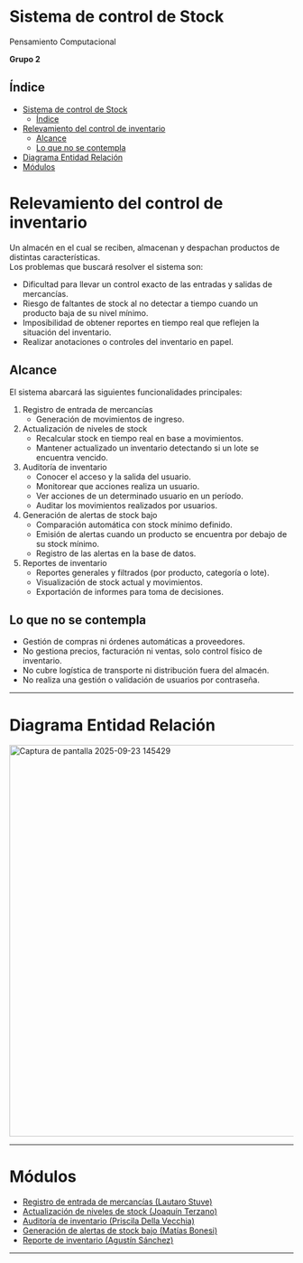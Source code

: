 # Sistema de control de Stock 

Pensamiento Computacional

**Grupo 2**


## Índice
- [Sistema de control de Stock](#sistema-de-control-de-stock)
  - [Índice](#índice)
- [Relevamiento del control de inventario](#relevamiento-del-control-de-inventario)
  - [Alcance](#alcance)
  - [Lo que no se contempla](#lo-que-no-se-contempla)
- [Diagrama Entidad Relación](#diagrama-entidad-relación)
- [Módulos](#módulos)


# Relevamiento del control de inventario
Un almacén en el cual se reciben, almacenan y despachan productos de distintas características.  
Los problemas que buscará resolver el sistema son:

- Dificultad para llevar un control exacto de las entradas y salidas de mercancías.
- Riesgo de faltantes de stock al no detectar a tiempo cuando un producto baja de su nivel mínimo.
- Imposibilidad de obtener reportes en tiempo real que reflejen la situación del inventario.
- Realizar anotaciones o controles del inventario en papel.

## Alcance
El sistema abarcará las siguientes funcionalidades principales:
1. Registro de entrada de mercancías
   - Generación de movimientos de ingreso.
2. Actualización de niveles de stock
   - Recalcular stock en tiempo real en base a movimientos.
   - Mantener actualizado un inventario detectando si un lote se encuentra vencido.
3. Auditoría de inventario
   - Conocer el acceso y la salida del usuario.
   - Monitorear que acciones realiza un usuario.
   - Ver acciones de un determinado usuario en un período.
   - Auditar los movimientos realizados por usuarios.
4. Generación de alertas de stock bajo
   - Comparación automática con stock mínimo definido.
   - Emisión de alertas cuando un producto se encuentra por debajo de su stock mínimo.
   - Registro de las alertas en la base de datos.
5. Reportes de inventario
   - Reportes generales y filtrados (por producto, categoría o lote).
   - Visualización de stock actual y movimientos.
   - Exportación de informes para toma de decisiones.

## Lo que no se contempla
- Gestión de compras ni órdenes automáticas a proveedores.
- No gestiona precios, facturación ni ventas, solo control físico de inventario.
- No cubre logística de transporte ni distribución fuera del almacén.
- No realiza una gestión o validación de usuarios por contraseña.

---

# Diagrama Entidad Relación
<img width="1086" height="694" alt="Captura de pantalla 2025-09-23 145429" src="https://github.com/user-attachments/assets/f1ac2ff1-d526-4c3c-8f3d-fe75c3851426" />


---


# Módulos
- [Registro de entrada de mercancías (Lautaro Stuve)](algoritmos/1-Registro%20de%20entrada%20de%20mercancias.md)
- [Actualización de niveles de stock (Joaquín Terzano)](algoritmos/2-Actualización%20de%20niveles%20de%20Stock.md) 
- [Auditoría de inventario (Priscila Della Vecchia)](algoritmos/3-Auditoria%20de%20inventario.md)
- [Generación de alertas de stock bajo (Matías Bonesi)](algoritmos/4-Generacion%20de%20alertas%20de%20stock%20bajo.md)
- [Reporte de inventario (Agustín Sánchez)](algoritmos/5-Reporte%20de%20inventario.md)

---
